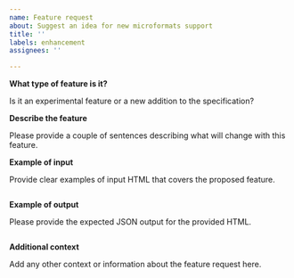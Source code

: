 ```yaml
---
name: Feature request
about: Suggest an idea for new microformats support
title: ''
labels: enhancement
assignees: ''

---
```


**What type of feature is it?**

Is it an experimental feature or a new addition to the specification?

**Describe the feature**

Please provide a couple of sentences describing what will change with this feature.

**Example of input**

Provide clear examples of input HTML that covers the proposed feature.

```html
```

**Example of output**

Please provide the expected JSON output for the provided HTML.

```json
```

**Additional context**

Add any other context or information about the feature request here.
